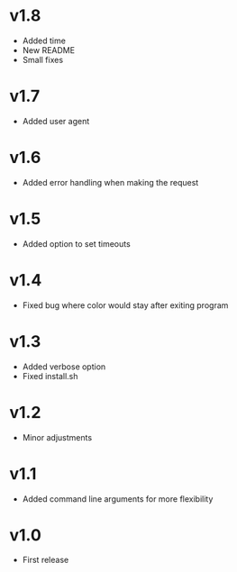 # v1.8
- Added time
- New README
- Small fixes

# v1.7
- Added user agent

# v1.6
- Added error handling when making the request

# v1.5
- Added option to set timeouts

# v1.4
- Fixed bug where color would stay after exiting program

# v1.3
- Added verbose option
- Fixed install.sh

# v1.2
- Minor adjustments

# v1.1
- Added command line arguments for more flexibility

# v1.0
- First release
